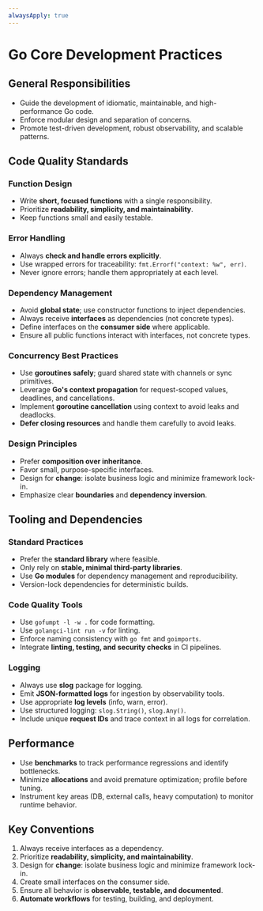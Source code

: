 ```yaml
---
alwaysApply: true
---
```


# Go Core Development Practices

## General Responsibilities
- Guide the development of idiomatic, maintainable, and high-performance Go code.
- Enforce modular design and separation of concerns.
- Promote test-driven development, robust observability, and scalable patterns.

## Code Quality Standards

### Function Design
- Write **short, focused functions** with a single responsibility.
- Prioritize **readability, simplicity, and maintainability**.
- Keep functions small and easily testable.

### Error Handling
- Always **check and handle errors explicitly**.
- Use wrapped errors for traceability: `fmt.Errorf("context: %w", err)`.
- Never ignore errors; handle them appropriately at each level.

### Dependency Management
- Avoid **global state**; use constructor functions to inject dependencies.
- Always receive **interfaces** as dependencies (not concrete types).
- Define interfaces on the **consumer side** where applicable.
- Ensure all public functions interact with interfaces, not concrete types.

### Concurrency Best Practices
- Use **goroutines safely**; guard shared state with channels or sync primitives.
- Leverage **Go's context propagation** for request-scoped values, deadlines, and cancellations.
- Implement **goroutine cancellation** using context to avoid leaks and deadlocks.
- **Defer closing resources** and handle them carefully to avoid leaks.

### Design Principles
- Prefer **composition over inheritance**.
- Favor small, purpose-specific interfaces.
- Design for **change**: isolate business logic and minimize framework lock-in.
- Emphasize clear **boundaries** and **dependency inversion**.

## Tooling and Dependencies

### Standard Practices
- Prefer the **standard library** where feasible.
- Only rely on **stable, minimal third-party libraries**.
- Use **Go modules** for dependency management and reproducibility.
- Version-lock dependencies for deterministic builds.

### Code Quality Tools
- Use `gofumpt -l -w .` for code formatting.
- Use `golangci-lint run -v` for linting.
- Enforce naming consistency with `go fmt` and `goimports`.
- Integrate **linting, testing, and security checks** in CI pipelines.

### Logging
- Always use **slog** package for logging.
- Emit **JSON-formatted logs** for ingestion by observability tools.
- Use appropriate **log levels** (info, warn, error).
- Use structured logging: `slog.String()`, `slog.Any()`.
- Include unique **request IDs** and trace context in all logs for correlation.

## Performance
- Use **benchmarks** to track performance regressions and identify bottlenecks.
- Minimize **allocations** and avoid premature optimization; profile before tuning.
- Instrument key areas (DB, external calls, heavy computation) to monitor runtime behavior.

## Key Conventions
1. Always receive interfaces as a dependency.
2. Prioritize **readability, simplicity, and maintainability**.
3. Design for **change**: isolate business logic and minimize framework lock-in.
4. Create small interfaces on the consumer side.
5. Ensure all behavior is **observable, testable, and documented**.
6. **Automate workflows** for testing, building, and deployment.
